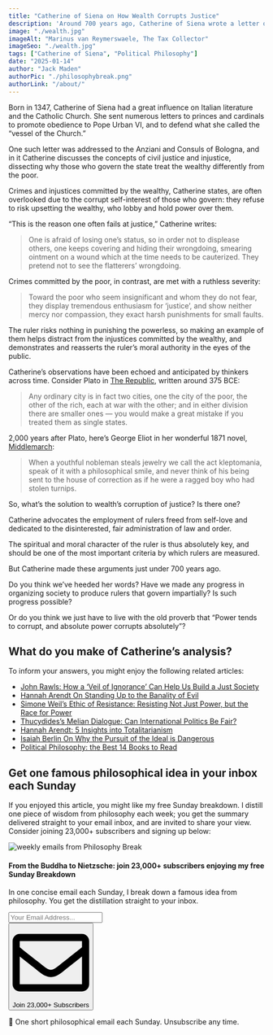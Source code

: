 ```yaml
---
title: "Catherine of Siena on How Wealth Corrupts Justice"
description: 'Around 700 years ago, Catherine of Siena wrote a letter outlining why justice works differently for the wealthy and the poor... do you think her analysis still holds today?'
image: "./wealth.jpg"
imageAlt: "Marinus van Reymerswaele, The Tax Collector"
imageSeo: "./wealth.jpg"
tags: ["Catherine of Siena", "Political Philosophy"]
date: "2025-01-14"
author: "Jack Maden"
authorPic: "./philosophybreak.png"
authorLink: "/about/"
---
```


<span class="big-letter">B</span>orn in 1347, Catherine of Siena had a great influence on Italian literature and the Catholic Church. She sent numerous letters to princes and cardinals to promote obedience to Pope Urban VI, and to defend what she called the “vessel of the Church.”

One such letter was addressed to the Anziani and Consuls of Bologna, and in it Catherine discusses the concepts of civil justice and injustice, dissecting why those who govern the state treat the wealthy differently from the poor.

Crimes and injustices committed by the wealthy, Catherine states, are often overlooked due to the corrupt self-interest of those who govern: they refuse to risk upsetting the wealthy, who lobby and hold power over them.

“This is the reason one often fails at justice,” Catherine writes:

>One is afraid of losing one’s status, so in order not to displease others, one keeps covering and hiding their wrongdoing, smearing ointment on a wound which at the time needs to be cauterized. They pretend not to see the flatterers’ wrongdoing.

Crimes committed by the poor, in contrast, are met with a ruthless severity:

>Toward the poor who seem insignificant and whom they do not fear, they display tremendous enthusiasm for ‘justice’, and show neither mercy nor compassion, they exact harsh punishments for small faults.

The ruler risks nothing in punishing the powerless, so making an example of them helps distract from the injustices committed by the wealthy, and demonstrates and reasserts the ruler’s moral authority in the eyes of the public.

Catherine’s observations have been echoed and anticipated by thinkers across time. Consider Plato in <a target="_blank" rel="noopener noreferrer sponsored" href="https://amzn.to/3BONOyg">The Republic</a>, written around 375 BCE:

>Any ordinary city is in fact two cities, one the city of the poor, the other of the rich, each at war with the other; and in either division there are smaller ones — you would make a great mistake if you treated them as single states.

2,000 years after Plato, here’s George Eliot in her wonderful 1871 novel, <a target="_blank" rel="noopener noreferrer sponsored" href="https://amzn.to/4j7zVfg">Middlemarch</a>:

>When a youthful nobleman steals jewelry we call the act kleptomania, speak of it with a philosophical smile, and never think of his being sent to the house of correction as if he were a ragged boy who had stolen turnips.

So, what’s the solution to wealth’s corruption of justice? Is there one?

Catherine advocates the employment of rulers freed from self-love and dedicated to the disinterested, fair administration of law and order.

The spiritual and moral character of the ruler is thus absolutely key, and should be one of the most important criteria by which rulers are measured.

But Catherine made these arguments just under 700 years ago.

Do you think we’ve heeded her words? Have we made any progress in organizing society to produce rulers that govern impartially? Is such progress possible?

Or do you think we just have to live with the old proverb that “Power tends to corrupt, and absolute power corrupts absolutely”?

## What do you make of Catherine’s analysis?

To inform your answers, you might enjoy the following related articles:

- [John Rawls: How a ‘Veil of Ignorance’ Can Help Us Build a Just Society](/articles/john-rawls-how-a-veil-of-ignorance-can-help-us-build-a-just-society/)
- [Hannah Arendt On Standing Up to the Banality of Evil](/articles/hannah-arendt-on-standing-up-to-the-banality-of-evil/)
- [Simone Weil’s Ethic of Resistance: Resisting Not Just Power, but the Race for Power](/articles/simone-weil-ethic-of-resistance/)
- [Thucydides’s Melian Dialogue: Can International Politics Be Fair?](/articles/thucydides-melian-dialogue-can-international-politics-be-fair/)
- [Hannah Arendt: 5 Insights into Totalitarianism](/articles/hannah-arendt-5-insights-into-totalitarianism/)
- [Isaiah Berlin On Why the Pursuit of the Ideal is Dangerous](/articles/hannah-arendt-on-the-human-condition-productivity-will-replace-meaning/)
- [Political Philosophy: the Best 14 Books to Read](/reading-lists/political-philosophy/)

## Get one famous philosophical idea in your inbox each Sunday

<span class="big-letter">I</span>f you enjoyed this article, you might like my free Sunday breakdown. I distill one piece of wisdom from philosophy each week; you get the summary delivered straight to your email inbox, and are invited to share your view. Consider joining 23,000+ subscribers and signing up below:

<!--big subscribe-->
<div class="course-promo darkradial-background subscribe text-center">
    <img src="/static/6313d50bc32799a6c869239128784c7b/e7f7a/weekly-break.webp" alt="weekly emails from Philosophy Break">
    <h4>From the Buddha to Nietzsche: join 23,000+ subscribers enjoying my free Sunday Breakdown</h4>
    <p class="small-grey-font no-mar-bottom">In one concise email each Sunday, I break down a famous idea from philosophy. You get the distillation straight to your inbox.</p>
    <div class="small-pad-top">
        <form action="https://app.convertkit.com/forms/5812400/subscriptions" method="post" data-sv-form="5812400" data-uid="be0e52d3c0" data-format="inline" data-version="6" data-options="{&quot;settings&quot;:{&quot;after_subscribe&quot;:{&quot;action&quot;:&quot;message&quot;,&quot;success_message&quot;:&quot;Thank you, philosopher! Your welcome email will land in your inbox shortly.&quot;,&quot;redirect_url&quot;:&quot;/thank-you/&quot;},&quot;analytics&quot;:{&quot;google&quot;:null,&quot;fathom&quot;:null,&quot;facebook&quot;:null,&quot;segment&quot;:null,&quot;pinterest&quot;:null,&quot;sparkloop&quot;:null,&quot;googletagmanager&quot;:null},&quot;modal&quot;:{&quot;trigger&quot;:&quot;timer&quot;,&quot;scroll_percentage&quot;:null,&quot;timer&quot;:5,&quot;devices&quot;:&quot;all&quot;,&quot;show_once_every&quot;:15},&quot;powered_by&quot;:{&quot;show&quot;:false,&quot;url&quot;:&quot;https://convertkit.com/features/forms?utm_campaign=poweredby&amp;utm_content=form&amp;utm_medium=referral&amp;utm_source=dynamic&quot;},&quot;recaptcha&quot;:{&quot;enabled&quot;:false},&quot;return_visitor&quot;:{&quot;action&quot;:&quot;show&quot;,&quot;custom_content&quot;:&quot;&quot;},&quot;slide_in&quot;:{&quot;display_in&quot;:&quot;bottom_right&quot;,&quot;trigger&quot;:&quot;timer&quot;,&quot;scroll_percentage&quot;:null,&quot;timer&quot;:5,&quot;devices&quot;:&quot;all&quot;,&quot;show_once_every&quot;:15},&quot;sticky_bar&quot;:{&quot;display_in&quot;:&quot;top&quot;,&quot;trigger&quot;:&quot;timer&quot;,&quot;scroll_percentage&quot;:null,&quot;timer&quot;:5,&quot;devices&quot;:&quot;all&quot;,&quot;show_once_every&quot;:15}},&quot;version&quot;:&quot;6&quot;}" min-width="400 500 600 700 800">
        <div data-style="clean"><ul data-element="errors" data-group="alert"></ul><div data-element="fields" data-stacked="false">
            <div>
                <input name="email_address" aria-label="Your Email Address..." placeholder="Your Email Address..." required type="email" />
            </div>
            <button class="button primary" type="submit" data-element="submit"><div><div></div><div></div><div></div></div><span><svg xmlns="http://www.w3.org/2000/svg" viewBox="0 0 512 512"><path d="M464 64H48C21.49 64 0 85.49 0 112v288c0 26.51 21.49 48 48 48h416c26.51 0 48-21.49 48-48V112c0-26.51-21.49-48-48-48zm0 48v40.805c-22.422 18.259-58.168 46.651-134.587 106.49-16.841 13.247-50.201 45.072-73.413 44.701-23.208.375-56.579-31.459-73.413-44.701C106.18 199.465 70.425 171.067 48 152.805V112h416zM48 400V214.398c22.914 18.251 55.409 43.862 104.938 82.646 21.857 17.205 60.134 55.186 103.062 54.955 42.717.231 80.509-37.199 103.053-54.947 49.528-38.783 82.032-64.401 104.947-82.653V400H48z"/></svg>Join 23,000+ Subscribers</span></button>
            </div>
            </div>
        </form>
        <p class="tiny-mar-top no-mar-bottom review-font">💭 One short philosophical email each Sunday. Unsubscribe any time.</p>
    </div>
</div>
</div>